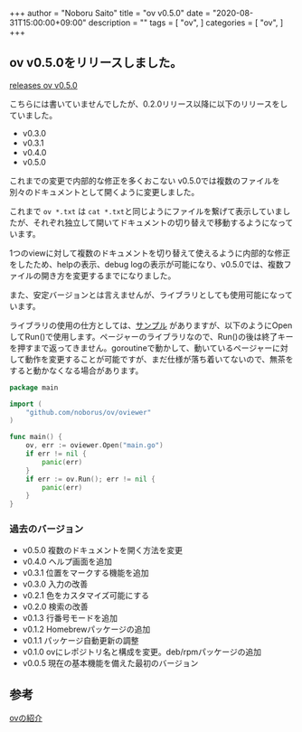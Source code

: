 +++
author = "Noboru Saito"
title = "ov v0.5.0"
date = "2020-08-31T15:00:00+09:00"
description = ""
tags = [
    "ov",
]
categories = [
    "ov",
]
+++

## ov v0.5.0をリリースしました。

[releases ov v0.5.0](https://github.com/noborus/ov/releases/tag/v0.6.2)

こちらには書いていませんでしたが、0.2.0リリース以降に以下のリリースをしていました。

* v0.3.0
* v0.3.1
* v0.4.0
* v0.5.0

これまでの変更で内部的な修正を多くおこない v0.5.0では複数のファイルを別々のドキュメントとして開くように変更しました。

これまで `ov *.txt` は `cat *.txt`と同じようにファイルを繋げて表示していましたが、それぞれ独立して開いてドキュメントの切り替えで移動するようになっています。

1つのviewに対して複数のドキュメントを切り替えて使えるように内部的な修正をしたため、helpの表示、debug logの表示が可能になり、v0.5.0では、複数ファイルの開き方を変更するまでになりました。

また、安定バージョンとは言えませんが、ライブラリとしても使用可能になっています。

ライブラリの使用の仕方としては、[サンプル](https://github.com/noborus/ov/blob/master/_example/simple/main.go) がありますが、以下のようにOpenしてRun()で使用します。ページャーのライブラリなので、Run()の後は終了キーを押すまで返ってきません。goroutineで動かして、動いているページャーに対して動作を変更することが可能ですが、まだ仕様が落ち着いてないので、無茶をすると動かなくなる場合があります。

```go
package main

import (
	"github.com/noborus/ov/oviewer"
)

func main() {
	ov, err := oviewer.Open("main.go")
	if err != nil {
		panic(err)
	}
	if err := ov.Run(); err != nil {
		panic(err)
	}
}
```

### 過去のバージョン

* v0.5.0 複数のドキュメントを開く方法を変更
* v0.4.0 ヘルプ画面を追加
* v0.3.1 位置をマークする機能を追加
* v0.3.0 入力の改善
* v0.2.1 色をカスタマイズ可能にする
* v0.2.0 検索の改善
* v0.1.3 行番号モードを追加
* v0.1.2 Homebrewパッケージの追加
* v0.1.1 パッケージ自動更新の調整
* v0.1.0 ovにレポジトリ名と構成を変更。deb/rpmパッケージの追加
* v0.0.5 現在の基本機能を備えた最初のバージョン

## 参考

[ovの紹介](/ov/)
